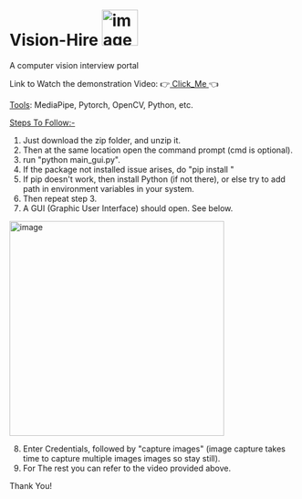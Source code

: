 # Vision-Hire <img width="63" alt="image" src="https://github.com/SourabhRex/Vision-Hire/assets/67453283/28ec4bdc-4a45-4134-8fcd-6eba00c850f0">


A computer vision interview portal

Link to Watch the demonstration Video: 
👉<a href="https://youtu.be/caa6na5b82A?si=2OnfX1tISzD0gLkn" target="_blank"> Click_Me </a>👈

<ins>Tools</ins>: MediaPipe, Pytorch, OpenCV, Python, etc.

<ins>Steps To Follow:-</ins>
1. Just download the zip folder, and unzip it.
2. Then at the same location open the command prompt (cmd is optional).
3. run "python main_gui.py".
4. If the package not installed issue arises, do "pip install <package-name>"
5. If pip doesn't work, then install Python (if not there), or else try to add path in environment variables in your system.
6. Then repeat step 3.
7. A GUI (Graphic User Interface) should open. See below.
<img width="376" alt="image" src="https://github.com/SourabhRex/Vision-Hire/assets/67453283/2e87c37c-9401-4df7-9642-265a1732902d">

8. Enter Credentials, followed by "capture images" (image capture takes  time to capture multiple images images so stay still).
9. For The rest you can refer to the video provided above.

Thank You!

